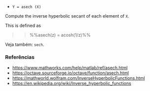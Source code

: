 * `Y = asech (X)`

Compute the inverse hyperbolic secant of each element of `X`.

This is defined as

>> %%asech(z) = acosh(1/z)%%

Veja também: `sech`.

### Referências

* https://www.mathworks.com/help/matlab/ref/asech.html
* https://octave.sourceforge.io/octave/function/asech.html
* https://mathworld.wolfram.com/InverseHyperbolicFunctions.html
* https://en.wikipedia.org/wiki/Inverse_hyperbolic_functions

